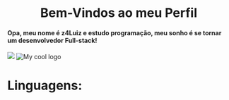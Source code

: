 <h1 align="center">Bem-Vindos ao meu Perfil</h1>
<h4>Opa, meu nome é z4Luiz e estudo programação, meu sonho é se tornar um desenvolvedor Full-stack!</h4>

<img src="https://camo.githubusercontent.com/89109e3c160ca9228ee3a68255b472ec95370ff7255de817d55ef4f73e6e0194/68747470733a2f2f6769746875622d726561646d652d73746174732e76657263656c2e6170702f6170693f757365726e616d653d616e7572616768617a72612673686f775f69636f6e733d7472756526686964653d636f6e74726962732c7072732663616368655f7365636f6e64733d3836343030267468656d653d616c676f6c6961">
<img src="https://github-readme-stats.vercel.app/api/top-langs/?username=z4Luiz&hide=html,css,javascript&layout=compact&theme=radical" alt="My cool logo"/>

<h1>Linguagens:</h1>
